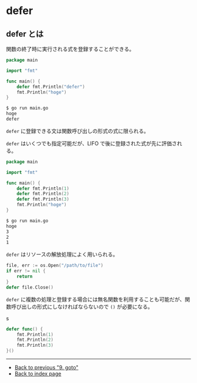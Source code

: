 # defer

## defer とは

関数の終了時に実行される式を登録することができる。

<!-- markdownlint-disable MD010 -->

```go
package main

import "fmt"

func main() {
	defer fmt.Println("defer")
	fmt.Println("hoge")
}
```

<!-- markdownlint-enable MD010 -->

```bash
$ go run main.go
hoge
defer
```

`defer` に登録できる文は関数呼び出しの形式の式に限られる。

`defer` はいくつでも指定可能だが、LIFO で後に登録された式が先に評価される。

<!-- markdownlint-disable MD010 -->

```go
package main

import "fmt"

func main() {
	defer fmt.Println(1)
	defer fmt.Println(2)
	defer fmt.Println(3)
	fmt.Println("hoge")
}
```

<!-- markdownlint-enable MD010 -->

```bash
$ go run main.go
hoge
3
2
1
```

`defer` はリソースの解放処理によく用いられる。

<!-- markdownlint-disable MD010 -->

```go
file, err := os.Open("/path/to/file")
if err != nil {
	return
}
defer file.Close()
```

<!-- markdownlint-enable MD010 -->

`defer` に複数の処理と登録する場合には無名関数を利用することも可能だが、関数呼び出しの形式にしなければならないので `()` が必要になる。

<!-- markdownlint-disable MD010 -->s

```go
defer func() {
	fmt.Println(1)
	fmt.Println(2)
	fmt.Println(3)
}()
```

<!-- markdownlint-enable MD010 -->

***

* [Back to previous "9. goto"](./goto.md)
* [Back to index page](../README.md)
